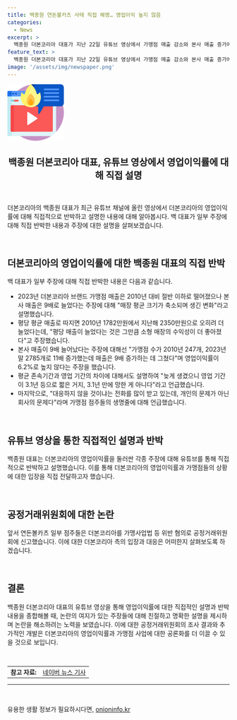 ```yaml
---
title: 백종원 연돈볼카츠 사태 직접 해명… 영업이익 높지 않음
categories:
  - News
excerpt: >
  백종원 더본코리아 대표가 지난 22일 유튜브 영상에서 가맹점 매출 감소와 본사 매출 증가에 대한 주장을 반박했다. 그는 가맹점 매출 감소는 가게 크기 축소와 다양성 증가로 인한 것이라며 영업이익률은 높지 않다고 주장했다. 이에 더본코리아 일부 점주는 가맹사업법 위반 혐의로 공정거래위원회에 신고했다. 백 대표는 이에 대해 회사 문제라며 가맹점 주인들의 생명줄이 달려있다고 언급했다.
feature_text: >
  백종원 더본코리아 대표가 지난 22일 유튜브 영상에서 가맹점 매출 감소와 본사 매출 증가에 대한 주장을 반박했다. 그는 가맹점 매출 감소는 가게 크기 축소와 다양성 증가로 인한 것이라며 영업이익률은 높지 않다고 주장했다. 이에 더본코리아 일부 점주는 가맹사업법 위반 혐의로 공정거래위원회에 신고했다. 백 대표는 이에 대해 회사 문제라며 가맹점 주인들의 생명줄이 달려있다고 언급했다.
image: '/assets/img/newspaper.png'
---
```


<p><img src="/assets/img/news.png" alt="rentncar 속보" /></p>

<h2 data-ke-size="size20" style="margin-right:0px;margin-left:0;text-align:center;">
    <b>백종원 더본코리아 대표, 유튜브 영상에서 영업이익률에 대해 직접 설명</b>
</h2>

<p data-ke-size="size16">&nbsp;</p>

<p>더본코리아의 백종원 대표가 최근 유튜브 채널에 올린 영상에서 더본코리아의 영업이익률에 대해 직접적으로 반박하고 설명한 내용에 대해 알아봅시다. 백 대표가 일부 주장에 대해 직접 반박한 내용과 주장에 대한 설명을 살펴보겠습니다.</p>

<p data-ke-size="size16">&nbsp;</p>

<h2 data-ke-size="size26">더본코리아의 영업이익률에 대한 백종원 대표의 직접 반박</h2>

<p data-ke-size="size16">백 대표가 일부 주장에 대해 직접 반박한 내용은 다음과 같습니다.</p>

<ul>
    <li>2023년 더본코리아 브랜드 가맹점 매출은 2010년 대비 절반 이하로 떨어졌으나 본사 매출은 9배로 늘었다는 주장에 대해 "매장 평균 크기가 축소되며 생긴 변화"라고 설명했습니다.</li>
    <li>평당 평균 매출로 따지면 2010년 1782만원에서 지난해 2350만원으로 오히려 더 늘었다는데, "평당 매출이 늘었다는 것은 그만큼 소형 매장의 수익성이 더 좋아졌다"고 주장했습니다.</li>
    <li>본사 매출이 9배 늘어났다는 주장에 대해선 "가맹점 수가 2010년 247개, 2023년 말 2785개로 11배 증가했는데 매출은 9배 증가하는 데 그쳤다"며 영업이익률이 6.2%로 높지 않다는 주장을 했습니다.</li>
    <li>평균 존속기간과 영업 기간의 차이에 대해서도 설명하여 "늦게 생겼으니 영업 기간이 3.1년 등으로 짧은 거지, 3.1년 만에 망한 게 아니다"라고 언급했습니다.</li>
    <li>마지막으로, "대응하지 않을 것이냐는 전화를 많이 받고 있는데, 개인의 문제가 아닌 회사의 문제다"라며 가맹점 점주들의 생명줄에 대해 언급했습니다.</li>
</ul>

<p data-ke-size="size16">&nbsp;</p>

<h2 data-ke-size="size26">유튜브 영상을 통한 직접적인 설명과 반박</h2>

<p data-ke-size="size16">백종원 대표는 더본코리아의 영업이익률을 둘러싼 각종 주장에 대해 유튜브를 통해 직접적으로 반박하고 설명했습니다. 이를 통해 더본코리아의 영업이익률과 가맹점들의 상황에 대한 입장을 직접 전달하고자 했습니다. </p>

<p data-ke-size="size16">&nbsp;</p>

<h2 data-ke-size="size26">공정거래위원회에 대한 논란</h2>

<p data-ke-size="size16">앞서 연돈볼카츠 일부 점주들은 더본코리아를 가맹사업법 등 위반 혐의로 공정거래위원회에 신고했습니다. 이에 대한 더본코리아 측의 입장과 대응은 어떠한지 살펴보도록 하겠습니다.</p>

<p data-ke-size="size16">&nbsp;</p>

<h2 data-ke-size="size26">결론</h2>

<p data-ke-size="size16">백종원 더본코리아 대표의 유튜브 영상을 통해 영업이익률에 대한 직접적인 설명과 반박 내용을 종합해볼 때, 논란의 여지가 있는 주장들에 대해 친절하고 명확한 설명을 제시하며 논란을 해소하려는 노력을 보였습니다. 이에 대한 공정거래위원회의 조사 결과와 추가적인 개발은 더본코리아의 영업이익률과 가맹점 사업에 대한 공론화를 더 이끌 수 있을 것으로 보입니다.</p>

<p data-ke-size="size16">&nbsp;</p>

<table>
    <tbody>
        <tr>
            <td style="text-align: center; height: 17px;"><b>참고 자료: </b></td>
            <td style="text-align: center; height: 17px;"><a href="https://news.naver.com/main/read.naver?mode=LSD&mid=sec&sid1=101&oid=056&aid=0011169376">네이버 뉴스 기사</a></td>
        </tr>
    </tbody>
</table>

<hr/>

<p data-ke-size="size16">&nbsp;</p>
유용한 생활 정보가 필요하시다면, <a href="https://onioninfo.kr" rel="dofollow">onioninfo.kr</a>


